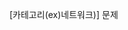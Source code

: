 <!--
파일 이름은 날짜-카테고리 (예시: 2021-03-21-network.md)
-->

[카테고리(ex)네트워크)] 문제

<!--
답변은 스크립트(대본) 형식으로 실제 면접이라 생각하고 말하듯이 써보기
-->

